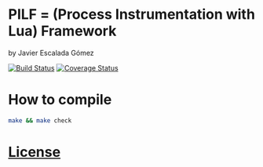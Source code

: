 # PILF = (Process Instrumentation with Lua) Framework
by Javier Escalada Gómez

[![Build Status](https://travis-ci.org/Kerrigan29a/pilf.svg?branch=master)](https://travis-ci.org/Kerrigan29a/pilf)
[![Coverage Status](https://img.shields.io/coveralls/Kerrigan29a/pilf.svg)](https://coveralls.io/r/Kerrigan29a/pilf)

# How to compile

```bash
make && make check
```

# [License](LICENSE.md)
